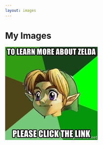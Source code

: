 ```yaml
---
layout: images
---
```


# My Images

<div class="gallery">
    <div class="img-container">
        <img
            src="assets\images\i_am_Link.jpg"
            alt="I Am Link, Not Zelda"
            data-original="assets\images\i_am_Link.jpg"
        />
    </div>
</div>
<div class="modal">
    <img src="" alt="" class="full-img" />
    <p class="caption"></p>
</div>